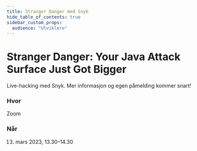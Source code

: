 ```yaml
---
title: Stranger Danger med Snyk
hide_table_of_contents: true
sidebar_custom_props:
  audience: "Utviklere"
---
```


# Stranger Danger: Your Java Attack Surface Just Got Bigger

Live-hacking med Snyk. Mer informasjon og egen påmelding kommer snart!

### Hvor

Zoom

### Når

13. mars 2023, 13.30–14.30
